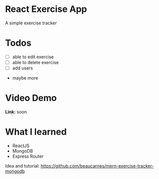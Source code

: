 # React Exercise App

A simple exercise tracker

# Todos

- [ ] able to edit exercise
- [ ] able to delete exercise
- [ ] add users
- maybe more

# Video Demo

**Link:** soon

# What I learned

- ReactJS
- MongoDB
- Express Router

Idea and tutorial: https://github.com/beaucarnes/mern-exercise-tracker-mongodb
